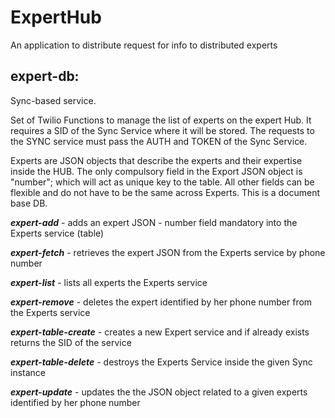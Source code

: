 # ExpertHub
An application to distribute request for info to distributed experts

## expert-db:

Sync-based service. 

Set of Twilio Functions to manage the list of experts on the expert Hub. 
It requires a SID of the Sync Service where it will be stored. The requests to the SYNC service must pass the AUTH and TOKEN of the Sync Service.

Experts are JSON objects that describe the experts and their expertise inside the HUB.
The only compulsory field in the Export JSON object is "number"; which will act as unique key to the table.
All other fields can be flexible and do not have to be the same across Experts. This is a document base DB.

__*expert-add*__	- adds an expert JSON - number field mandatory into the Experts service (table)

__*expert-fetch*__	- retrieves the expert JSON from the Experts service by  phone number

__*expert-list*__	- lists all experts the Experts service

__*expert-remove*__	- deletes the expert identified by her phone number from the Experts service

__*expert-table-create*__	- creates a new Expert service and if already exists returns the SID of the service

__*expert-table-delete*__	- destroys the Experts Service inside the given Sync instance 

__*expert-update*__ - updates the the JSON object related to a given experts identified by her phone number
